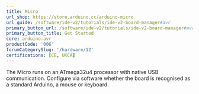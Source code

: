 ```yaml
---
title: Micro
url_shop: https://store.arduino.cc/arduino-micro
url_guide: /software/ide-v2/tutorials/ide-v2-board-manager#avr
primary_button_url: /software/ide-v2/tutorials/ide-v2-board-manager#avr
primary_button_title: Get Started
core: arduino:avr
productCode: '006'
forumCategorySlug: '/hardware/12'
certifications: [CE, UKCA]
---
```


The Micro runs on an ATmega32u4 processor with native USB communication. Configure via software whether the board is recognised as a standard Arduino, a mouse or keyboard.
